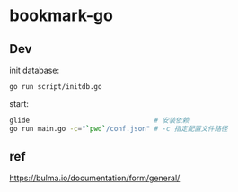 # bookmark-go

## Dev
init database:
```sh
go run script/initdb.go
```

start:
```sh
glide                               # 安装依赖
go run main.go -c="`pwd`/conf.json" # -c 指定配置文件路径
```

## ref
https://bulma.io/documentation/form/general/